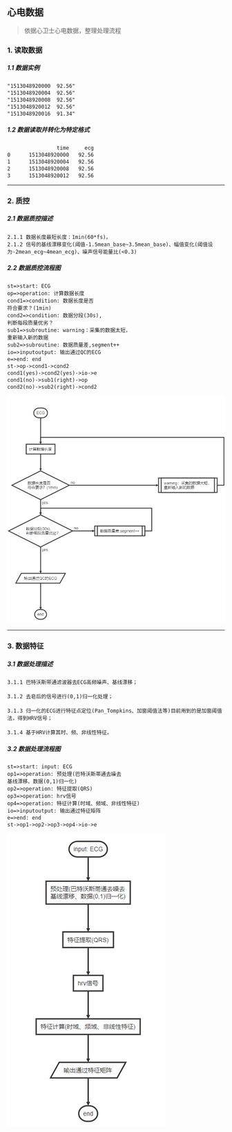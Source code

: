 ## 心电数据

> 依据心卫士心电数据，整理处理流程

### 1. 读取数据

##### 1.1 数据实例

```
"1513048920000	92.56"
"1513048920004	92.56"
"1513048920008	92.56"
"1513048920012	92.56"
"1513048920016	91.34"
```

##### 1.2 数据读取并转化为特定格式

```
                time     ecg
0      1513048920000   92.56
1      1513048920004   92.56
2      1513048920008   92.56
3      1513048920012   92.56
```

***

### 2. 质控

##### 2.1 数据质控描述

	2.1.1 数据长度最短长度：1min(60*fs)。
	2.1.2 信号的基线漂移变化(阈值-1.5mean_base~3.5mean_base)、幅值变化(阈值设为-2mean_ecg~4mean_ecg)、噪声信号能量比(<0.3)

##### 2.2 数据质控流程图

```flow
st=>start: ECG
op=>operation: 计算数据长度
cond1=>condition: 数据长度是否
符合要求？(1min)
cond2=>condition: 数据分段(30s),
判断每段质量优劣？
sub1=>subroutine: warning：采集的数据太短，
重新输入新的数据
sub2=>subroutine: 数据质量差,segment++
io=>inputoutput: 输出通过QC的ECG
e=>end: end
st->op->cond1->cond2
cond1(yes)->cond2(yes)->io->e
cond1(no)->sub1(right)->op
cond2(no)->sub2(right)->cond2
```

![QC_flow](ecg_fig/QC_flow.png)

***

### 3. 数据特征

##### 3.1 数据处理描述

	3.1.1 巴特沃斯带通滤波器去ECG高频噪声、基线漂移；
	
	3.1.2 去皂后的信号进行(0,1)归一化处理；
	
	3.1.3 归一化的ECG进行特征点定位(Pan_Tompkins、加窗阈值法等)目前用到的是加窗阈值法，得到HRV信号；
	
	3.1.4 基于HRV计算其时、频、非线性特征。

##### 3.2 数据处理流程图

```flow
st=>start: input: ECG
op1=>operation: 预处理(巴特沃斯帯通去噪去
基线漂移、数据(0,1)归一化)
op2=>operation: 特征提取(QRS)
op3=>operation: hrv信号
op4=>operation: 特征计算(时域、频域、非线性特征)
io=>inputoutput: 输出通过特征矩阵
e=>end: end
st->op1->op2->op3->op4->io->e
```

![QC_flow](ecg_fig/features_flow.png)













